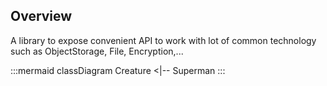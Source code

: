 ## Overview

A library to expose convenient API to work with lot of common technology such as ObjectStorage, File, Encryption,...

:::mermaid
classDiagram
   Creature <|-- Superman
:::